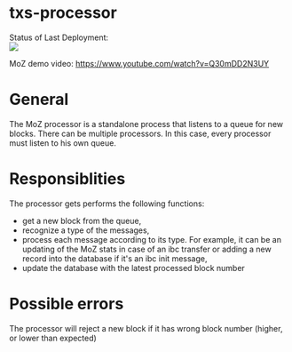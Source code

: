 # txs-processor

Status of Last Deployment:<br>
<img src="https://github.com/mapofzones/txs-processor/workflows/Docker%20Image%20CI/badge.svg"><br>

MoZ demo video: https://www.youtube.com/watch?v=Q30mDD2N3UY 

# General
The MoZ processor is a standalone process that listens to a queue for new blocks. There can be multiple processors. In this case, every processor must listen to his own queue. 

# Responsiblities
The processor gets performs the following functions:
* get a new block from the queue,
* recognize a type of the messages,
* process each message according to its type. For example, it can be an updating of the MoZ stats in case of an ibc transfer or adding a new record into the database if it's an ibc init message,
* update the database with the latest processed block number

# Possible errors
The processor will reject a new block if it has wrong block number (higher, or lower than expected)
